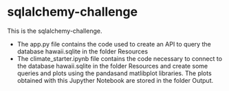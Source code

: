 # sqlalchemy-challenge

This is the sqlalchemy-challenge.
<br> 
* The app.py file contains the code used to create an API to query the database hawaii.sqlite in the folder Resources
* The climate_starter.ipynb file contains the code necessary to connect to the database hawaii.sqlite in the folder Resources and create some queries and plots using the pandasand matlibplot libraries. The plots obtained with this Jupyther Notebook are stored in the folder Output.
